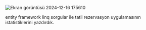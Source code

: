 ![Ekran görüntüsü 2024-12-16 175610](https://github.com/user-attachments/assets/8e309f0f-336c-4fc9-bde9-0ca948142eb6)

entity framework linq sorgular ile tatil rezervasyon uygulamasının istatistiklerini yazdırdık.
